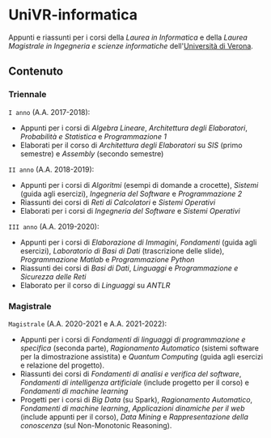 # UniVR-informatica

Appunti e riassunti per i corsi della *Laurea in Informatica* e della *Laurea Magistrale in Ingegneria e scienze informatiche* dell'[Università di Verona](http://www.di.univr.it/).

## Contenuto

### Triennale

`I anno` (A.A. 2017-2018):
- Appunti per i corsi di *Algebra Lineare*, *Architettura degli Elaboratori*, *Probabilità e Statistica* e *Programmazione 1*
- Elaborati per il corso di *Architettura degli Elaboratori* su *SIS* (primo semestre) e *Assembly* (secondo semestre)

`II anno` (A.A. 2018-2019):
- Appunti per i corsi di *Algoritmi* (esempi di domande a crocette), *Sistemi* (guida agli esercizi), *Ingegneria del Software* e *Programmazione 2*
- Riassunti dei corsi di *Reti di Calcolatori* e *Sistemi Operativi*
- Elaborati per i corsi di *Ingegneria del Software* e *Sistemi Operativi*

`III anno` (A.A. 2019-2020):
- Appunti per i corsi di *Elaborazione di Immagini*, *Fondamenti* (guida agli esercizi), *Laboratorio di Basi di Dati* (trascrizione delle slide), *Programmazione Matlab* e *Programmazione Python*
- Riassunti dei corsi di *Basi di Dati*, *Linguaggi* e *Programmazione e Sicurezza delle Reti*
- Elaborato per il corso di *Linguaggi* su *ANTLR*

### Magistrale

`Magistrale` (A.A. 2020-2021 e A.A. 2021-2022):
- Appunti per i corsi di *Fondamenti di linguaggi di programmazione e specifica* (seconda parte), *Ragionamento Automatico* (sistemi software per la dimostrazione assistita) e *Quantum Computing* (guida agli esercizi e relazione del progetto).
- Riassunti dei corsi di *Fondamenti di analisi e verifica del software*, *Fondamenti di intelligenza artificiale* (include progetto per il corso) e *Fondamenti di machine learning*
- Progetti per i corsi di *Big Data* (su Spark), *Ragionamento Automatico*, *Fondamenti di machine learning*, *Applicazioni dinamiche per il web* (include appunti per il corso), *Data Mining* e *Rappresentazione della conoscenza* (sul Non-Monotonic Reasoning).